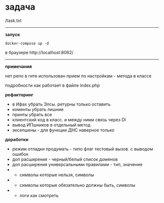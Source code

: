 # задача
/task.txt

-------

**запуск**

`docker-compose up -d`

в браузере http://localhost:8082/

-------
<b> примечания</b>

нет репо в гите
использован прием по настройкам - метода в классе 

подробности как работает в файле index.php

<b>рефакторинг</b>

- в Ифах убрать Элсы. ретурны только оставить
- коменты убрать лишние
- принты убрать все
- клиентский код в класс. и между ними связь через DI
- вывод ИПшников в отдельный метод
- эксепшены - для функции ДНС наверное только

<b>доработки</b>
- режим отладки продумать - типо флаг тестовый вызов. с выводом ошибок
- доп расширения - черный/белый список доменов
- доп расширения универсальными правилами - тип, значение
- - символы которые нельзя, символы
- - символы которые обязательно должны быть, символы
- - логи как смотреть
